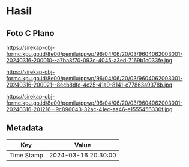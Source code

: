 # Hasil

## Foto C Plano

https://sirekap-obj-formc.kpu.go.id/8e00/pemilu/ppwp/96/04/06/20/03/9604062003001-20240316-200010--a7ba8f70-093c-4045-a3ed-7169b1c033fe.jpg

https://sirekap-obj-formc.kpu.go.id/8e00/pemilu/ppwp/96/04/06/20/03/9604062003001-20240316-200021--8ecb8dfc-4c25-41a9-8141-c77863a9378b.jpg

https://sirekap-obj-formc.kpu.go.id/8e00/pemilu/ppwp/96/04/06/20/03/9604062003001-20240316-201216--9c896043-32ac-41ec-aa46-e1555456330f.jpg


## Metadata

| Key        | Value               |
| ---------- | ------------------- |
| Time Stamp | 2024-03-16 20:30:00 |



